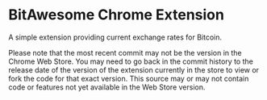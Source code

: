 BitAwesome Chrome Extension
===========================

A simple extension providing current exchange rates for Bitcoin.

Please note that the most recent commit may not be the version
in the Chrome Web Store.  You may need to go back in the
commit history to the release date of the version of the extension
currently in the store to view or fork the code for that exact version.
This source may or may not contain code or features not yet available
in the Web Store version.
